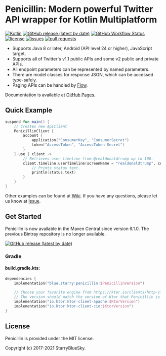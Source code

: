 # Penicillin: Modern powerful Twitter API wrapper for Kotlin Multiplatform

[![Kotlin](https://img.shields.io/badge/Kotlin-1.5-blue.svg)](https://kotlinlang.org)
[![GitHub release (latest by date)](https://img.shields.io/github/v/release/StarryBlueSky/Penicillin)](https://github.com/StarryBlueSky/Penicillin/releases)
[![GitHub Workflow Status](https://img.shields.io/github/workflow/status/StarryBlueSky/Penicillin/Check)](https://github.com/StarryBlueSky/Penicillin)
[![license](https://img.shields.io/github/license/StarryBlueSky/Penicillin.svg)](https://github.com/StarryBlueSky/Penicillin/blob/master/LICENSE)
[![issues](https://img.shields.io/github/issues/StarryBlueSky/Penicillin.svg)](https://github.com/StarryBlueSky/Penicillin/issues)
[![pull requests](https://img.shields.io/github/issues-pr/StarryBlueSky/Penicillin.svg)](https://github.com/StarryBlueSky/Penicillin/pulls)

* Supports Java 8 or later, Android (API level 24 or higher), JavaScript target. 
* Supports all of Twitter's v1.1 public APIs and some v2 public and private APIs. 
* All endpoint parameters can be represented by named parameters.
* There are model classes for response JSON, which can be accessed type-safely.
* Paging APIs can be handled by [Flow](https://kotlinlang.org/docs/flow.html).

Documentation is available at [GitHub Pages](https://starrybluesky.github.io/Penicillin/penicillin).  

## Quick Example

```kotlin
suspend fun main() {
    // Creates new ApiClient
    PenicillinClient {
        account {
            application("ConsumerKey", "ConsumerSecret")
            token("AccessToken", "AccessToken Secret")
        }
    }.use { client ->
        // Retrieves user timeline from @realdonaldtrump up to 100.
        client.timeline.userTimeline(screenName = "realdonaldtrump", count = 100).execute().forEach { status ->
            // Prints status text.
            println(status.text)
        }
    }
}
```

Other examples can be found at [Wiki](https://github.com/StarryBlueSky/Penicillin/wiki/Sample). If you have any questions, please let us know at [Issue](https://github.com/StarryBlueSky/Penicillin/issues/new).

## Get Started

Penicillin is now available in the Maven Central since version 6.1.0. The previous Bintray repository is no longer available.

[![GitHub release (latest by date)](https://img.shields.io/github/v/release/StarryBlueSky/Penicillin)](https://github.com/StarryBlueSky/Penicillin/releases)

### Gradle

#### build.gradle.kts:

```kotlin
dependencies {
    implementation("blue.starry:penicillin:$PenicillinVersion")
    
    // Choose your favorite engine from https://ktor.io/clients/http-client/engines.html
    // The version should match the version of Ktor that Penicillin is using.
    implementation("io.ktor:ktor-client-apache:$KtorVersion")
    implementation("io.ktor:ktor-client-cio:$KtorVersion")
}
```

## License

Penicillin is provided under the MIT license.  

Copyright (c) 2017-2021 StarryBlueSky.
